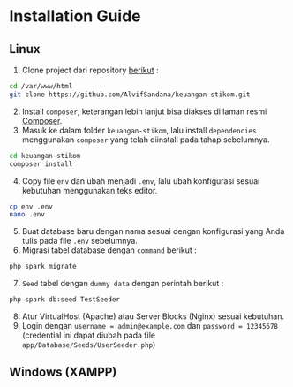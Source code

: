 # Installation Guide

## Linux

1. Clone project dari repository [berikut](https://github.com/AlvifSandana/keuangan-stikom) :
```bash
cd /var/www/html
git clone https://github.com/AlvifSandana/keuangan-stikom.git
```
2. Install `composer`, keterangan lebih lanjut bisa diakses di laman resmi [Composer](https://getcomposer.org/).
3. Masuk ke dalam folder `keuangan-stikom`, lalu install `dependencies` menggunakan `composer` yang telah diinstall pada tahap sebelumnya.
```bash
cd keuangan-stikom
composer install
```
4. Copy file `env` dan ubah menjadi `.env`, lalu ubah konfigurasi sesuai kebutuhan menggunakan teks editor.
```bash
cp env .env
nano .env
```
5. Buat database baru dengan nama sesuai dengan konfigurasi yang Anda tulis pada file `.env` sebelumnya. 
6. Migrasi tabel database dengan `command` berikut :
```bash
php spark migrate
```
7. `Seed` tabel dengan `dummy data` dengan perintah berikut :
```bash
php spark db:seed TestSeeder
```
8. Atur VirtualHost (Apache) atau Server Blocks (Nginx) sesuai kebutuhan.
9. Login dengan `username = admin@example.com` dan `password = 12345678` (credential ini dapat diubah pada file `app/Database/Seeds/UserSeeder.php`)

## Windows (XAMPP)

